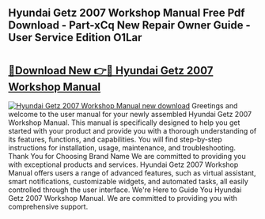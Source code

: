 ## Hyundai Getz 2007 Workshop Manual Free Pdf Download - Part-xCq New Repair Owner Guide - User Service Edition O1Lar

# <h2><a href="http://cf1070.oget.top/?id=Hyundai+Getz+2007+Workshop+Manual">🔗Download New 👉🔴 Hyundai Getz 2007 Workshop Manual</a></h2>

[![Hyundai Getz 2007 Workshop Manual new download](https://i.imgur.com/5g1atiW.png)](http://cf1070.oget.top/?id=Hyundai+Getz+2007+Workshop+Manual)
Greetings and welcome to the user manual for your newly assembled Hyundai Getz 2007 Workshop Manual. This manual is specifically designed to help you get started with your product and provide you with a thorough understanding of its features, functions, and capabilities. You will find step-by-step instructions for installation, usage, maintenance, and troubleshooting. Thank You for Choosing Brand Name We are committed to providing you with exceptional products and services. Hyundai Getz 2007 Workshop Manual offers users a range of advanced features, such as virtual assistant, smart notifications, customizable widgets, and automated tasks, all easily controlled through the user interface. We're Here to Guide You Hyundai Getz 2007 Workshop Manual. We are committed to providing you with comprehensive support.
